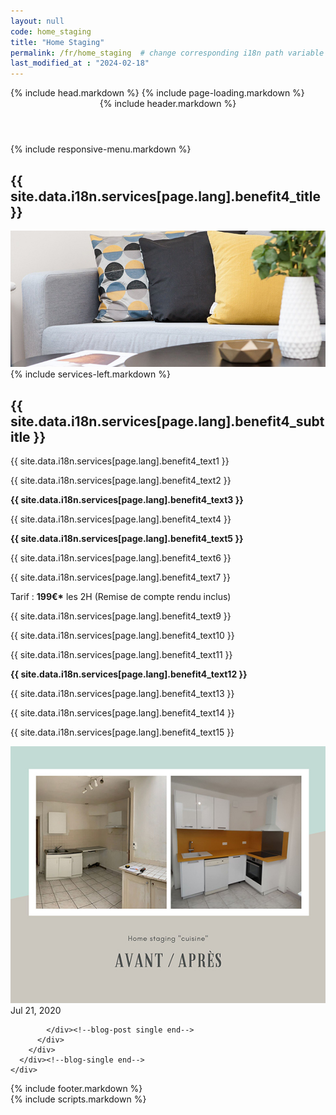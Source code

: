 ```yaml
--- 
layout: null 
code: home_staging 
title: "Home Staging" 
permalink: /fr/home_staging  # change corresponding i18n path variable if permalink changed here! 
last_modified_at : "2024-02-18"
---
```

<html lang="fr">
 {% include head.markdown %} 
 <body>
 {% include page-loading.markdown %}
<div class="wrapper">
  <header class="header-bg">
    {% include header.markdown %}
  </header><!--header end-->
  {% include responsive-menu.markdown %}
  <section class="pager-section no-bg style2">
    <div class="container">
      <div class="pager-info">
        <div class="pg-title-head">
          <h2 class="m-0">{{ site.data.i18n.services[page.lang].benefit4_title }}</h2>
        </div>
      </div>
      <div class="pger-imgs no-seduo w-auto">
        <div class="abt-imgz"><img src="/assets/images/images_prestations_570x465_4_entete.jpg" alt="pager3"></div>
      </div><!--pger-imgs end-->
      <div class="clearfix"></div>
    </div>
  </section><!--pager-section end-->
  <section class="page-content pt-0">
    <div class="container">
      <div class="blog-single">
        <div class="row">
          {% include services-left.markdown %}
          <div class="col-lg-8">
            <div class="blog-post single">
              <div class="blog-info">
                <h2 class="blog-title">{{ site.data.i18n.services[page.lang].benefit4_subtitle }}</h2>
                <p>{{ site.data.i18n.services[page.lang].benefit4_text1 }}</p>
                <p>{{ site.data.i18n.services[page.lang].benefit4_text2 }}</p>
                <p style="font-weight:bold;">{{ site.data.i18n.services[page.lang].benefit4_text3 }}</p>
                <p>{{ site.data.i18n.services[page.lang].benefit4_text4 }}</p>
                <p style="font-weight:bold;">{{ site.data.i18n.services[page.lang].benefit4_text5 }}</p>
                <p>{{ site.data.i18n.services[page.lang].benefit4_text6 }}</p>
                <p>{{ site.data.i18n.services[page.lang].benefit4_text7 }}</p>
                <p>Tarif : <span style="font-weight:bold;">199€*</span> les 2H (Remise de compte rendu inclus)</p>
                <p>{{ site.data.i18n.services[page.lang].benefit4_text9 }}</p>
                <p>{{ site.data.i18n.services[page.lang].benefit4_text10 }}</p>
                <p>{{ site.data.i18n.services[page.lang].benefit4_text11 }}</p>
                <p style="font-weight:bold;">{{ site.data.i18n.services[page.lang].benefit4_text12 }}</p>
                <p>{{ site.data.i18n.services[page.lang].benefit4_text13 }}</p>
                <p>{{ site.data.i18n.services[page.lang].benefit4_text14 }}</p>
                <p>{{ site.data.i18n.services[page.lang].benefit4_text15 }}</p>
                <img src="/assets/images/images_prestations_570x465_4_details.jpg" alt="871x376" class="w-100">
                <span id="current-date">Jul 21, 2020</span>
              </div>
              
            </div><!--blog-post single end-->
          </div>
        </div>
      </div><!--blog-single end-->
    </div>
  </section><!--page-content end-->
  <footer>
    {% include footer.markdown %}
  </footer><!--footer end-->
</div><!--wrapper end-->
{% include scripts.markdown %}

</body>

</html>